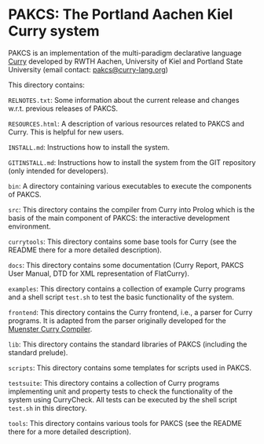PAKCS: The Portland Aachen Kiel Curry system
============================================

PAKCS is an implementation of the multi-paradigm declarative language
[Curry](http://www.curry-lang.org) developed by RWTH Aachen,
University of Kiel and Portland State University
(email contact: pakcs@curry-lang.org)

This directory contains:

`RELNOTES.txt`:
  Some information about the current release and changes w.r.t. previous
  releases of PAKCS.

`RESOURCES.html`:
  A description of various resources related to PAKCS and Curry.
  This is helpful for new users.

`INSTALL.md`:
  Instructions how to install the system.

`GITINSTALL.md`:
  Instructions how to install the system from the GIT repository
  (only intended for developers).

`bin`:
  A directory containing various executables
  to execute the components of PAKCS.

`src`:
  This directory contains the compiler from Curry into Prolog which
  is the basis of the main component of PAKCS: the interactive
  development environment.

`currytools`:
  This directory contains some base tools for Curry
  (see the README there for a more detailed description).

`docs`:
  This directory contains some documentation (Curry Report, PAKCS User Manual,
  DTD for XML representation of FlatCurry).

`examples`:
  This directory contains a collection of example Curry programs
  and a shell script `test.sh` to test the basic functionality
  of the system.

`frontend`:
  This directory contains the Curry frontend, i.e., a parser for
  Curry programs. It is adapted from the parser originally developed for the
  [Muenster Curry Compiler](http://danae.uni-muenster.de/~lux/curry/).

`lib`:
  This directory contains the standard libraries of PAKCS
  (including the standard prelude).

`scripts`:
  This directory contains some templates for scripts used in PAKCS.

`testsuite`:
  This directory contains a collection of Curry programs
  implementing unit and property tests to check the functionality
  of the system using CurryCheck. All tests can be executed by the
  shell script `test.sh` in this directory.

`tools`:
  This directory contains various tools for PAKCS
  (see the README there for a more detailed description).
